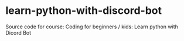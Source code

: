 # learn-python-with-discord-bot
Source code for course: Coding for beginners / kids: Learn python with Dicord Bot
